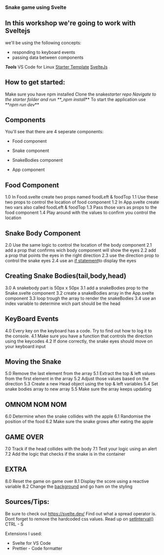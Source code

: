 ### Snake game using Svelte

## In this workshop we're going to work with Sveltejs

we'll be using the following concepts:

- responding to keyboard events
- passing data between components

**_Tools_**
VS Code for Linux
[Starter Template]("")
[SvelteJs]("https://svelte.dev/")

## How to get started:

Make sure you have npm installed
Clone the snake*starter repo
Navigate to the starter folder and run \*\*\_npm install***
To start the application use **_npm run dev_\*\*

## Components

You'll see that there are 4 seperate components:

- Food component

- Snake component
- SnakeBodies component

- App component

## Food Component

1.0 In Food.svelte create two props named foodLeft & foodTop
1.1 Use these two props to control the location of food component
1.2 In App.svelte create two vars also called foodLeft & foodTop
1.3 Pass those vars as props to the food component
1.4 Play around with the values to confirm you control the location

## Snake Body Component

2.0 Use the same logic to control the location of the body component
2.1 add a prop that confirms wich body component will show the eyes
2.2 add a prop that points the eyes in the right direction
2.3 use the direction prop to control the snake eyes
2.4 use an [if statement]("https://svelte.dev/tutorial/if-blocks")to display the eyes

## Creating Snake Bodies(tail,body,head)

3.0 A snakebody part is 50px x 50px
3.1 add a snakeBodies prop to the Snake.svelte component
3.2 create a snakeBodies array in the App.svelte component
3.3 loop trough the array to render the snakeBodies
3.4 use an index variable to determine wich part should be the head

## KeyBoard Events

4.0 Every key on the keyboard has a code. Try to find out how to log it to the console.
4.1 Make sure you have a function that controls the direction using the keycodes
4.2 If done correctly, the snake eyes should move on your keyboard input

## Moving the Snake

5.0 Remove the last element from the array
5.1 Extract the top & left values from the first element in the array
5.2 Adjust those values based on the direction
5.3 Create a new Head object using the top & left variables
5.4 Set snake bodies array to new array
5.5 Make sure the array keeps updating

## OMNOM NOM NOM

6.0 Determine when the snake collides with the apple
6.1 Randomise the position of the food
6.2 Make sure the snake grows after eating the apple

## GAME OVER

7.0 Track if the head collides with the body
7.1 Test your logic using an alert
7.2 Add the logic that checks if the snake is in the container

## EXTRA

8.0 Reset the game on game over
8.1 Display the score using a reactive variable
8.2 Change the [background]("http://www.heropatterns.com/") and go ham on the styling

## Sources/Tips:

Be sure to check out https://svelte.dev/
Find out what a spread operator is.
Dont forget to remove the hardcoded css values.
Read up on [setInterval()]("https://www.w3schools.com/jsref/met_win_setinterval.asp")
CTRL - S

Extensions I used:

- Svelte for VS Code
- Prettier - Code formatter
